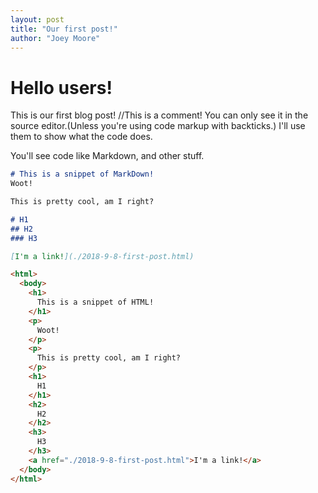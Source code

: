 ```yaml
---
layout: post
title: "Our first post!"
author: "Joey Moore"
---
```

# Hello users!
This is our first blog post!
//This is a comment! You can only see it in the source editor.(Unless you're using code markup with backticks.) I'll use them to show what the code does.

You'll see code like Markdown, and other stuff.

```markdown
# This is a snippet of MarkDown!
Woot!

This is pretty cool, am I right?

# H1
## H2
### H3

[I'm a link!](./2018-9-8-first-post.html)
```

```html
<html>
  <body>
    <h1>
      This is a snippet of HTML!
    </h1>
    <p>
      Woot!
    </p>
    <p>
      This is pretty cool, am I right?
    </p>
    <h1>
      H1
    </h1>
    <h2>
      H2
    </h2>
    <h3>
      H3
    </h3>
    <a href="./2018-9-8-first-post.html">I'm a link!</a>
  </body>
</html>
```
